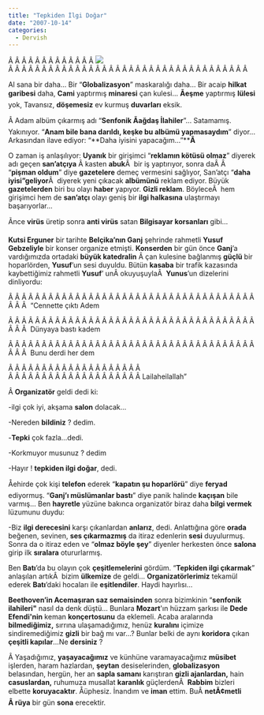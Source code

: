 ```yaml
---
title: "Tepkiden İlgi Doğar"
date: "2007-10-14"
categories: 
  - Dervish
---
```


Â Â Â Â Â Â Â Â Â Â Â Â Â ![](../uploads/image/Gokay_Goksen2.jpg)Â Â Â Â Â Â Â Â Â Â Â Â Â Â Â Â Â Â Â Â Â Â Â Â Â Â Â Â Â Â Â Â Â Â Â Â 

Al sana bir daha... Bir “**Globalizasyon**” maskaralığı daha... Bir acaip **hilkat garibesi** daha, **Cami** yaptırmış **minaresi** çan kulesi... **Ãeşme** yaptırmış **lülesi** yok, Tavansız, **döşemesiz** ev kurmuş **duvarları** eksik.

Â Adam albüm çıkarmış adı “**Senfonik Ãağdaş İlahiler**”... Satamamış. Yakınıyor. “**Anam bile bana darıldı, keşke bu albümü yapmasaydım**” diyor... Arkasından ilave ediyor: “**Daha iyisini yapacağım...”****Â** 

O zaman iş anlaşılıyor: **Uyanık** bir girişimci “**reklamın kötüsü olmaz**” diyerek adı geçen **san’atçıya** Â kasten **abuk**Â  bir iş yaptırıyor, sonra daÂ Â  “**pişman oldum**” diye **gazetelere** demeç vermesini sağlıyor, San’atçı “**daha iyisi”geliyor**Â  diyerek yeni çıkacak **albümünü** reklam ediyor. Büyük **gazetelerden** biri bu olayı **haber** yapıyor. **Gizli reklam**. BöyleceÂ  hem girişimci hem de **san’atçı** olayı geniş bir **ilgi halkasına** ulaştırmayı başarıyorlar...

Ãnce **virüs** üretip sonra **anti virüs** satan **Bilgisayar korsanları** gibi...

**Kutsi Erguner** bir tarihte **Belçika’nın Ganj** şehrinde rahmetli **Yusuf Gebzeliyle** bir konser organize etmişti. **Konserden** bir gün önce **Ganj**’a vardığımızda ortadaki **büyük katedralin** Â çan kulesine bağlanmış **güçlü** bir hoparlörden, **Yusuf**’un sesi duyuldu. Bütün **kasaba** bir trafik kazasında kaybettiğimiz rahmetli **Yusuf**’ unÂ okuyuşuylaÂ  **Yunus**’un dizelerini dinliyordu:

Â Â Â Â Â Â Â Â Â Â Â Â Â Â Â Â Â Â Â Â Â Â Â Â Â Â Â Â Â Â Â Â Â Â Â Â Â Â Â Â  “Cennette çıktı Adem

Â Â Â Â Â Â Â Â Â Â Â Â Â Â Â Â Â Â Â Â Â Â Â Â Â Â Â Â Â Â Â Â Â Â Â Â Â Â Â Â  Dünyaya bastı kadem

Â Â Â Â Â Â Â Â Â Â Â Â Â Â Â Â Â Â Â Â Â Â Â Â Â Â Â Â Â Â Â Â Â Â Â Â Â Â Â Â  Bunu derdi her dem

Â Â Â Â Â Â Â Â Â Â Â Â Â Â Â Â Â Â Â Â  Â Â Â Â Â Â Â Â Â Â Â Â Â Â Â Â Â Â Â Â Lailaheilallah”

Â **Organizatör** geldi dedi ki:

\-ilgi çok iyi, akşama **salon** dolacak...

\-Nereden **bildiniz** ? dedim.

\-**Tepki** çok fazla...dedi.

\-Korkmuyor musunuz ? dedim

\-Hayır ! **tepkiden ilgi doğar**, dedi.

Åehirde çok kişi **telefon** ederek “**kapatın şu hoparlörü**” diye **feryad** ediyormuş. “**Ganj’ı müslümanlar bastı**” diye panik halinde **kaçışan** bile varmış... Ben **hayretle** yüzüne bakınca organizatör biraz daha **bilgi vermek** lüzumunu duydu:

\-Biz **ilgi derecesini** karşı çıkanlardan **anlarız**, dedi. Anlattığına göre **orada** beğenen, sevinen, **ses çıkarmazmış** da itiraz edenlerin **sesi** duyulurmuş. Sonra da o itiraz eden ve “**olmaz böyle şey**” diyenler herkesten önce **salona** girip ilk **sıralara** otururlarmış.

Ben **Batı**’da bu olayın çok **çeşitlemelerini** gördüm. “**Tepkiden ilgi çıkarmak**” anlaşılan artıkÂ  bizim **ülkemize** de geldi... **Organizatörlerimiz** tekamül ederek **Batı**’daki hocaları ile **eşitlendiler**. Haydi hayırlısı...

**Beethoven’in Acemaşıran saz semaisinden** sonra bizimkinin “**senfonik ilahileri"** nasıl da denk düştü... Bunlara **Mozart**'ın hüzzam şarkısı ile **Dede Efendi'nin** keman **konçertosunu** da eklemeli. Acaba aralarında **bilmediğimiz,** sırrına ulaşamadığımız, henüz **kuralını** içimize sindiremediğimiz **gizli** bir bağ mı var...? Bunlar belki de aynı **koridora** çıkan **çeşitli kapılar**...Ne **dersiniz** ?

Â Yaşadığımız, **yaşayacağımız** ve künhüne varamayacağımız **müsibet** işlerden, haram hazlardan, **şeytan** desiselerinden, **globalizasyon** belasından, hergün, her an **sapla samanı** karıştıran **gizli ajanlardan,** hain **casuslardan,** ruhumuza musallat **karanlık** güçlerdenÂ  **Rabbim** bizleri elbette **koruyacaktır**. Åüphesiz. İnandım ve **iman** ettim. BuÂ **netÃ¢metli Â rüya** bir gün **sona** erecektir.
